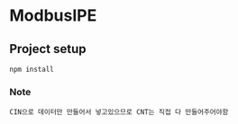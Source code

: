 # ModbusIPE

## Project setup
```
npm install
```

### Note
```
CIN으로 데이터만 만들어서 넣고있으므로 CNT는 직접 다 만들어주어야함
```
